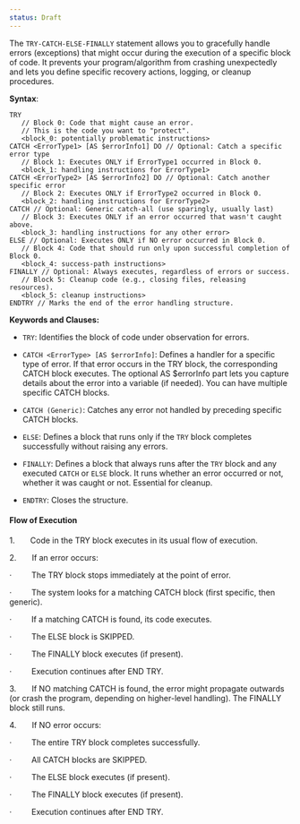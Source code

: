 ```yaml
---
status: Draft
---
```

The `TRY-CATCH-ELSE-FINALLY` statement allows you to gracefully handle errors (exceptions) that might occur during the execution of a specific block of code. It prevents your program/algorithm from crashing unexpectedly and lets you define specific recovery actions, logging, or cleanup procedures.

**Syntax**:

```
TRY
   // Block 0: Code that might cause an error.
   // This is the code you want to "protect".
   <block_0: potentially problematic instructions>
CATCH <ErrorType1> [AS $errorInfo1] DO // Optional: Catch a specific error type
   // Block 1: Executes ONLY if ErrorType1 occurred in Block 0.
   <block_1: handling instructions for ErrorType1>
CATCH <ErrorType2> [AS $errorInfo2] DO // Optional: Catch another specific error
   // Block 2: Executes ONLY if ErrorType2 occurred in Block 0.
   <block_2: handling instructions for ErrorType2>
CATCH // Optional: Generic catch-all (use sparingly, usually last)
   // Block 3: Executes ONLY if an error occurred that wasn't caught above.
   <block_3: handling instructions for any other error>
ELSE // Optional: Executes ONLY if NO error occurred in Block 0.
   // Block 4: Code that should run only upon successful completion of Block 0.
   <block_4: success-path instructions>
FINALLY // Optional: Always executes, regardless of errors or success.
   // Block 5: Cleanup code (e.g., closing files, releasing resources).
   <block_5: cleanup instructions>
ENDTRY // Marks the end of the error handling structure.
```

**Keywords and Clauses:**

* `TRY`: Identifies the block of code under observation for errors.

* `CATCH <ErrorType> [AS $errorInfo]`: Defines a handler for a specific type of error. If that error occurs in the TRY block, the corresponding CATCH block executes. The optional AS $errorInfo part lets you capture details about the error into a variable (if needed). You can have multiple specific CATCH blocks.

* `CATCH (Generic)`: Catches any error not handled by preceding specific CATCH blocks.

* `ELSE`: Defines a block that runs only if the `TRY` block completes successfully without raising any errors.

* `FINALLY`: Defines a block that always runs after the `TRY` block and any executed `CATCH` or `ELSE` block. It runs whether an error occurred or not, whether it was caught or not. Essential for cleanup.

* `ENDTRY`: Closes the structure.

#### Flow of Execution

1.       Code in the TRY block executes in its usual flow of execution.

2.       If an error occurs:

·         The TRY block stops immediately at the point of error.

·         The system looks for a matching CATCH block (first specific, then generic).

·         If a matching CATCH is found, its code executes.

·         The ELSE block is SKIPPED.

·         The FINALLY block executes (if present).

·         Execution continues after END TRY.

3.       If NO matching CATCH is found, the error might propagate outwards (or crash the program, depending on higher-level handling). The FINALLY block still runs.

4.       If NO error occurs:

·         The entire TRY block completes successfully.

·         All CATCH blocks are SKIPPED.

·         The ELSE block executes (if present).

·         The FINALLY block executes (if present).

·         Execution continues after END TRY.